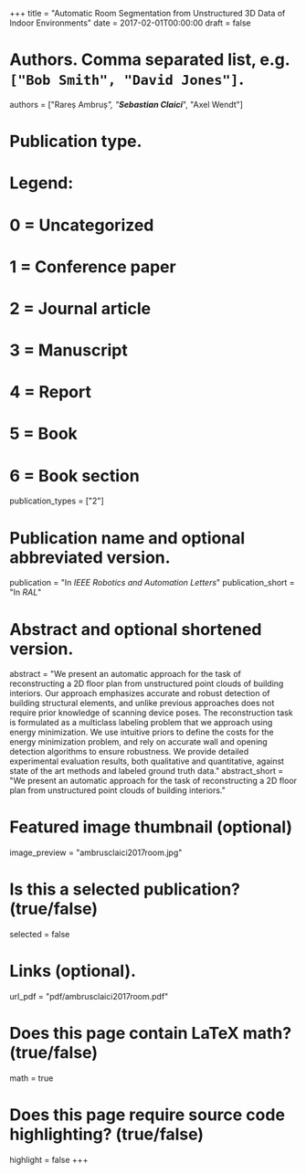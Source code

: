 +++
title = "Automatic Room Segmentation from Unstructured 3D Data of Indoor Environments"
date = 2017-02-01T00:00:00
draft = false

# Authors. Comma separated list, e.g. `["Bob Smith", "David Jones"]`.
authors = ["Rare&#x219; Ambru&#x219;*", "**Sebastian Claici***", "Axel Wendt"]

# Publication type.
# Legend:
# 0 = Uncategorized
# 1 = Conference paper
# 2 = Journal article
# 3 = Manuscript
# 4 = Report
# 5 = Book
# 6 = Book section
publication_types = ["2"]

# Publication name and optional abbreviated version.
publication = "In *IEEE Robotics and Automation Letters*"
publication_short = "In *RAL*"

# Abstract and optional shortened version.
abstract = "We present an automatic approach for the task of reconstructing a 2D floor plan from unstructured point clouds of  building  interiors.  Our  approach  emphasizes  accurate  and robust  detection  of  building  structural  elements,  and  unlike previous   approaches   does   not   require   prior   knowledge   of scanning device poses. The reconstruction task is formulated as a  multiclass  labeling  problem  that  we  approach  using  energy minimization. We use intuitive priors to define the costs for the energy  minimization  problem,  and  rely  on  accurate  wall  and opening detection algorithms to ensure robustness. We provide detailed  experimental  evaluation  results,  both  qualitative  and quantitative,   against   state   of   the   art   methods   and   labeled ground  truth  data."
abstract_short = "We present an automatic approach for the task of reconstructing a 2D floor plan from unstructured point clouds of  building  interiors."

# Featured image thumbnail (optional)
image_preview = "ambrusclaici2017room.jpg"

# Is this a selected publication? (true/false)
selected = false

# Links (optional).
url_pdf = "pdf/ambrusclaici2017room.pdf"

# Does this page contain LaTeX math? (true/false)
math = true

# Does this page require source code highlighting? (true/false)
highlight = false
+++